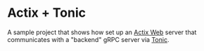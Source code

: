 # Actix + Tonic

A sample project that shows how set up an [Actix
Web](https://github.com/actix/actix-web) server that communicates with a
"backend" gRPC server via [Tonic](https://github.com/hyperium/tonic).
